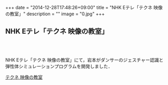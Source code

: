 +++
date = "2014-12-28T17:48:26+09:00"
title = "NHK Eテレ「テクネ 映像の教室」"
description = ""
image = "0.jpg"
+++
## NHK Eテレ「テクネ 映像の教室」

<div class="embedded-image-wrapper">
    <div class="embedded-image-container">
        <img src="../../img/news/0.jpg" alt="" />
    </div>
</div>
<br>
<br>

NHK Eテレ「テクネ 映像の教室」にて，岩本がダンサーのジェスチャー認識と弾性体シミュレーションプログラムを開発しました．

[テクネ 映像の教室](http://www.nhk.or.jp/bijutsu/techne/try/content.html#programming)
